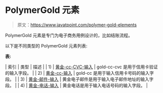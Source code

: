 # PolymerGold 元素

> 原文：<https://www.javatpoint.com/polymer-gold-elements>

PolymerGold 元素是专门为电子商务用例设计的，比如结账流程。

以下是不同类型的 PolymerGold 元素列表:

**表:**

| 索引 | 类型 | 描述 |
| 1) | [黄金-cc-CVC-输入](polymer-gold-cc-cvc-input) | gold-cc-cvc 是用于信用卡验证的输入字段。 |
| 2) | [黄金-cc-输入](polymer-gold-cc-input) | gold-cc 是用于输入信用卡号码的输入字段。 |
| 3) | [黄金-邮件-输入](polymer-gold-email-input) | 黄金电子邮件是用于输入电子邮件地址的输入字段。 |
| 4) | [黄金-电话-输入](polymer-gold-phone-input) | 黄金电话是用于输入电话号码的输入字段。 |
